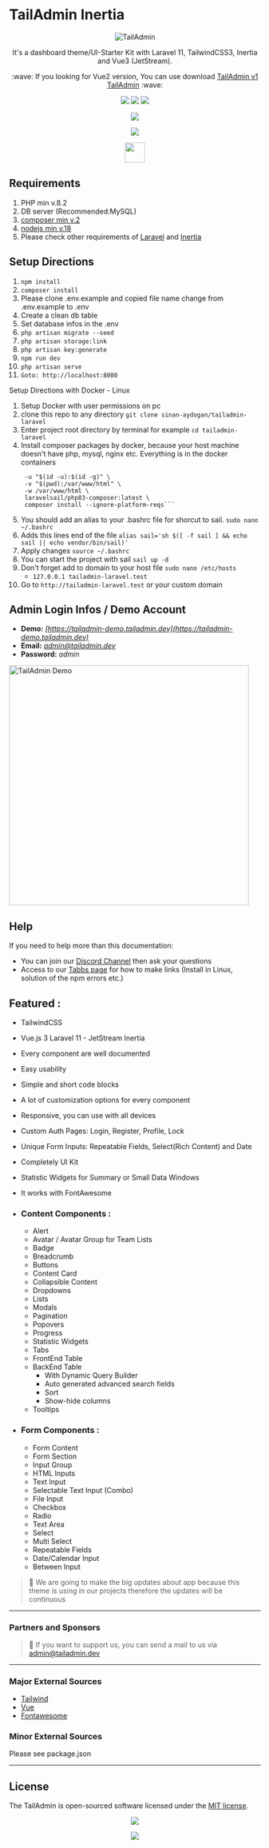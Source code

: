 TailAdmin Inertia
======

<p align="center">
  <img src="https://tailadmin.dev/img/tailadmin_v2.jpg" alt="TailAdmin"/>
</p>
<p align="center">
  It's a dashboard theme/UI-Starter Kit with Laravel 11, TailwindCSS3, Inertia and Vue3 (JetStream).
</p>

<p align="center">
  :wave: If you looking for Vue2 version, You can use download <a href="https://github.com/sinan-aydogan/tailadmin-laravel/releases/tag/v.1.0.0"> TailAdmin v1 TailAdmin</a> :wave:
</p>

<p align="center">
  <img src="https://img.shields.io/badge/Laravel-FF2D20?style=for-the-badge&logo=laravel&logoColor=white" />
  <img src="https://img.shields.io/badge/Tailwind_CSS-38B2AC?style=for-the-badge&logo=tailwind-css&logoColor=white" />
  <img src="https://img.shields.io/badge/Vue.js-35495E?style=for-the-badge&logo=vuedotjs&logoColor=4FC08D" />
</p>
<p align="center">

<a href="https://ko-fi.com/sinanaydogan" target="_blank">
    <img src="https://ko-fi.com/img/githubbutton_sm.svg">
</a>

</p>

<p align="center">
<a href="https://www.buymeacoffee.com/sinanaydogan">
    <img src="https://img.buymeacoffee.com/button-api/?text=Buy me a coffee&emoji=&slug=sinanaydogan&button_colour=FFDD00&font_colour=000000&font_family=Lato&outline_colour=000000&coffee_colour=ffffff">
</a>
</p>

<p align="center">
<a href="https://discord.gg/TnjA2GqYmw">
    <img src="public/img/demo/discord.svg" height="40">
</a>
</p>


Requirements
------
1. PHP min v.8.2
2. DB server (Recommended:MySQL)
3. [composer min v.2](https://getcomposer.org/)
4. [nodejs min v.18](https://nodejs.org/)
5. Please check other requirements of  [Laravel](https://laravel.com/) and [Inertia](https://inertiajs.com/)


Setup Directions
------

1. ```npm install```
2. ```composer install```
3. Please clone .env.example and copied file name change from .env.example to .env
4. Create a clean db table
5. Set database infos in the .env
6. ```php artisan migrate --seed```
7. ```php artisan storage:link```
8. ```php artisan key:generate```
9. ```npm run dev```
10. ```php artisan serve```
11. ```Goto: http://localhost:8000```

Setup Directions with Docker - Linux

1. Setup Docker with user permissions on pc
2. clone this repo to any directory ```git clone sinan-aydogan/tailadmin-laravel```
3. Enter project root directory by terminal for example ```cd tailadmin-laravel```
4. Install composer packages by docker, because your host machine doesn't have php, mysql, nginx etc. Everything is in the docker containers
   ```docker run --rm \
    -u "$(id -u):$(id -g)" \
    -v "$(pwd):/var/www/html" \
    -w /var/www/html \
    laravelsail/php83-composer:latest \
    composer install --ignore-platform-reqs```
5. You should add an alias to your .bashrc file for shorcut to sail. ```sudo nano ~/.bashrc```
6. Adds this lines end of the file ```alias sail='sh $([ -f sail ] && echo sail || echo vendor/bin/sail)'```
7. Apply changes ```source ~/.bashrc```
8. You can start the project with sail ```sail up -d```
9. Don't forget add to domain to your host file ```sudo nano /etc/hosts```
    - ```127.0.0.1 tailadmin-laravel.test```
10. Go to ```http://tailadmin-laravel.test``` or your custom domain 

Admin Login Infos / Demo Account
------

- **Demo:** *[https://tailadmin-demo.tailadmin.dev](https://tailadmin-demo.tailadmin.dev)*
- **Email:** *admin@tailadmin.dev*
- **Password:** *admin*

<a href="https://www.youtube.com/playlist?list=PLbdS49WKsrOXTo_X_Ja6P3zll1yyhoIYN" target="_blank">
<img src="https://tailadmin.dev/img/tailadmin-youtube.jpg" alt="TailAdmin Demo" width='480'/>
</a>

## Help

If you need to help more than this documentation: 
 - You can join our [Discord Channel](https://discord.gg/TnjA2GqYmw) then ask your questions
 - Access to our [Tabbs page](https://tailadmin.tabbs.co/) for how to make links (Install in Linux, solution of the npm errors etc.)

## Featured :

- TailwindCSS
- Vue.js 3 Laravel 11 - JetStream Inertia
- Every component are well documented
- Easy usability
- Simple and short code blocks
- A lot of customization options for every component
- Responsive, you can use with all devices
- Custom Auth Pages: Login, Register, Profile, Lock
- Unique Form Inputs: Repeatable Fields, Select(Rich Content) and Date
- Completely UI Kit
- Statistic Widgets for Summary or Small Data Windows
- It works with FontAwesome
- ### Content Components :
    - Alert 
    - Avatar / Avatar Group for Team Lists 
    - Badge 
    - Breadcrumb 
    - Buttons 
    - Content Card
    - Collapsible Content
    - Dropdowns
    - Lists 
    - Modals 
    - Pagination
    - Popovers 
    - Progress 
    - Statistic Widgets
    - Tabs 
    - FrontEnd Table
    - BackEnd Table 
      - With Dynamic Query Builder
      - Auto generated advanced search fields
      - Sort 
      - Show-hide columns
    - Tooltips

- ### Form Components :
    - Form Content 
    - Form Section 
    - Input Group 
    - HTML Inputs 
    - Text Input
    - Selectable Text Input (Combo)
    - File Input
    - Checkbox
    - Radio
    - Text Area
    - Select
    - Multi Select
    - Repeatable Fields
    - Date/Calendar Input
    - Between Input

> :rocket:  We are going to make the big updates about app because this theme is using in our projects therefore the updates will be continuous

---

### Partners and Sponsors

> :metal: If you want to support us, you can send a mail to us via [admin@tailadmin.dev](mailto:admin@tailadmin.dev)

---

### Major External Sources

- [Tailwind](https://tailwindcss.com/)
- [Vue](https://vuejs.org/)
- [Fontawesome](https://fontawesome.com/)

### Minor External Sources

Please see package.json

---
License
------
The TailAdmin is open-sourced software licensed under the [MIT license](https://opensource.org/licenses/MIT).

<p align="center">

<a href="https://ko-fi.com/sinanaydogan" target="_blank">
    <img src="https://ko-fi.com/img/githubbutton_sm.svg">
</a>

</p>

<p align="center">
<a href="https://www.buymeacoffee.com/sinanaydogan">
    <img src="https://img.buymeacoffee.com/button-api/?text=Buy me a coffee&emoji=&slug=sinanaydogan&button_colour=FFDD00&font_colour=000000&font_family=Lato&outline_colour=000000&coffee_colour=ffffff">
</a>
</p>
